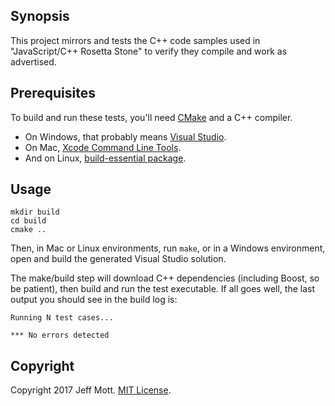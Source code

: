 ## Synopsis

This project mirrors and tests the C++ code samples used in "JavaScript/C++ Rosetta Stone" to verify they compile and work as advertised.

## Prerequisites

To build and run these tests, you'll need [CMake](https://cmake.org/) and a C++ compiler.

- On Windows, that probably means [Visual Studio](https://www.visualstudio.com/vs/community/).
- On Mac, [Xcode Command Line Tools](https://developer.apple.com/download/more/).
- And on Linux, [build-essential package](https://packages.ubuntu.com/xenial/build-essential).

## Usage

```
mkdir build
cd build
cmake ..
```

Then, in Mac or Linux environments, run `make`, or in a Windows environment, open and build the generated Visual Studio solution.

The make/build step will download C++ dependencies (including Boost, so be patient), then build and run the test executable. If all goes well, the last output you should see in the build log is:

```
Running N test cases...

*** No errors detected

```

## Copyright

Copyright 2017 Jeff Mott. [MIT License](https://opensource.org/licenses/MIT).
